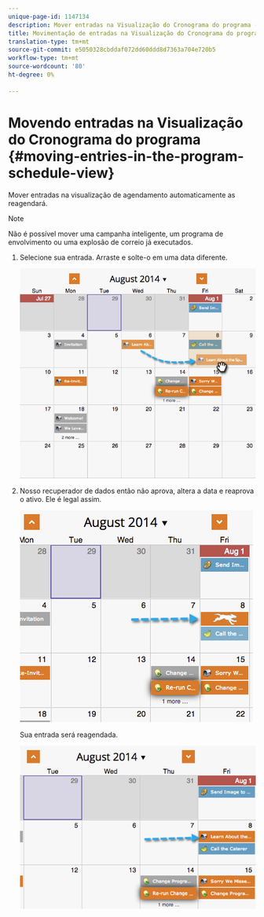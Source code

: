 ```yaml
---
unique-page-id: 1147134
description: Mover entradas na Visualização do Cronograma do programa - Documentos do Marketing - Documentação do produto
title: Movimentação de entradas na Visualização do Cronograma do programa
translation-type: tm+mt
source-git-commit: e5050328cbddaf072dd60ddd8d7363a704e720b5
workflow-type: tm+mt
source-wordcount: '80'
ht-degree: 0%

---
```



# Movendo entradas na Visualização do Cronograma do programa {#moving-entries-in-the-program-schedule-view}

Mover entradas na visualização de agendamento automaticamente as reagendará.

>[!NOTE]
>
>Não é possível mover uma campanha inteligente, um programa de envolvimento ou uma explosão de correio já executados.

1. Selecione sua entrada. Arraste e solte-o em uma data diferente.

   ![](assets/image2014-9-18-17-3a47-3a23.png)

1. Nosso recuperador de dados então não aprova, altera a data e reaprova o ativo. Ele é legal assim.

   ![](assets/image2014-9-18-17-3a47-3a35.png)

   Sua entrada será reagendada.

   ![](assets/image2014-9-18-17-3a49-3a19.png)
